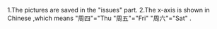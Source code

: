 1.The pictures are saved in the "issues" part. 
2.The x-axis is shown in Chinese ,which means "周四"="Thu "周五"="Fri" "周六"="Sat" .
